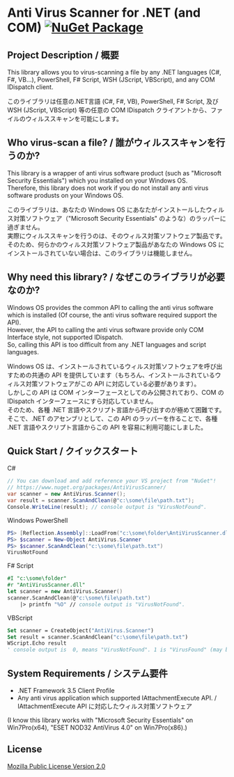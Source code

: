 # Anti Virus Scanner for .NET (and COM) [![NuGet Package](https://img.shields.io/nuget/v/AntiVirusScanner.svg)](https://www.nuget.org/packages/AntiVirusScanner/)

## Project Description / 概要

This library allows you to virus-scanning a file by any .NET languages (C#, F#, VB...), PowerShell, F# Script, WSH (JScript, VBScript), and any COM IDispatch client.

 このライブラリは任意の.NET言語 (C#, F#, VB), PowerShell, F# Script, 及び WSH (JScript, VBScript) 等の任意の COM IDispatch クライアントから、ファイルのウィルススキャンを可能にします。

## Who virus-scan a file? / 誰がウィルススキャンを行うのか?

This library is a wrapper of anti virus software product (such as "Microsoft Security Essentials") which you installed on your Windows OS.  
Therefore, this library does not work if you do not install any anti virus software produsts on your Windows OS.

このライブラリは、あなたの Windows OS にあなたがインストールしたウィルス対策ソフトウェア（"Microsoft Security Essentials" のような）のラッパーに過ぎません。  
実際にウィルススキャンを行うのは、そのウィルス対策ソフトウェア製品です。  
そのため、何らかのウィルス対策ソフトウェア製品があなたの Windows OS にインストールされていない場合は、このライブラリは機能しません。

## Why need this library? / なぜこのライブラリが必要なのか?

Windows OS provides the common API to calling the anti virus software which is installed (Of course, the anti virus software required support the API).  
However, the API to calling the anti virus software provide only COM Interface style, not supported IDispatch.  
So, calling this API is too difficult from any .NET languages and script languages.

Windows OS は、インストールされているウィルス対策ソフトウェアを呼び出すための共通の API を提供しています（もちろん、インストールされているウィルス対策ソフトウェアがこの API に対応している必要があります）。  
しかしこの API は COM インターフェースとしてのみ公開されており、COM の IDispatch インターフェースにすら対応していません。  
そのため、各種 .NET 言語やスクリプト言語から呼び出すのが極めて困難です。  
そこで、.NET のアセンブリとして、この API のラッパーを作ることで、各種 .NET 言語やスクリプト言語からこの API を容易に利用可能にしました。

## Quick Start / クイックスタート

C#

```csharp
// You can download and add reference your VS project from "NuGet"!
// https://www.nuget.org/packages/AntiVirusScanner/
var scanner = new AntiVirus.Scanner();
var result = scanner.ScanAndClean(@"c:\some\file\path.txt");
Console.WriteLine(result); // console output is "VirusNotFound".
```

Windows PowerShell

```powershell
PS> [Reflection.Assembly]::LoadFrom("c:\some\folder\AntiVirusScanner.dll")
PS> $scanner = New-Object AntiVirus.Scanner
PS> $scanner.ScanAndClean("c:\some\file\path.txt")
VirusNotFound
```

F# Script

```fsharp
#I "c:\some\folder"
#r "AntiVirusScanner.dll"
let scanner = new AntiVirus.Scanner()
scanner.ScanAndClean(@"c:\some\file\path.txt")
    |> printfn "%O" // console output is "VirusNotFound".
```

VBScript

```vb
Set scanner = CreateObject("AntiVirus.Scanner")
Set result = scanner.ScanAndClean("c:\some\file\path.txt")
WScript.Echo result 
' console output is  0, means "VirusNotFound". 1 is "VirusFound" (may be cleaned), 2 is "FileNotExist".
```

## System Requirements / システム要件

- .NET Framework 3.5 Client Profile
- Any anti virus application which supported IAttachmentExecute API. / IAttachmentExecute API に対応したウィルス対策ソフトウェア

(I know this library works with "Microsoft Security Essentials" on Win7Pro(x64), "ESET NOD32 AntiVirus 4.0" on Win7Pro(x86).)


## License

[Mozilla Public License Version 2.0](https://github.com/jsakamoto/AntiVirusScanner/blob/master/LICENSE)
